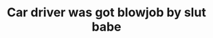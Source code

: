 ---
layout: post
title: Car driver was got blowjob by slut babe
duration: '06:12'
view: 150
rate: 2
video: 'https://pornfun.com/embed/2167'
priority: 0.9
changefreq: daily
---